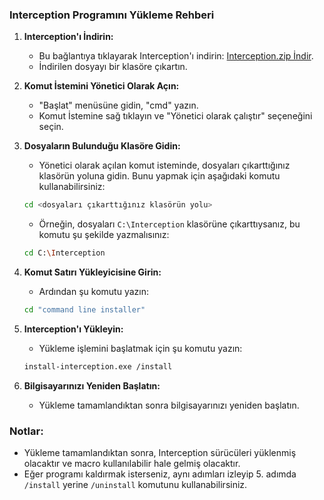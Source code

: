 ### Interception Programını Yükleme Rehberi

1. **Interception'ı İndirin:**
   - Bu bağlantıya tıklayarak Interception'ı indirin: [Interception.zip İndir](https://github.com/oblitum/Interception/releases/download/v1.0.1/Interception.zip).
   - İndirilen dosyayı bir klasöre çıkartın.

2. **Komut İstemini Yönetici Olarak Açın:**
   - "Başlat" menüsüne gidin, "cmd" yazın.
   - Komut İstemine sağ tıklayın ve "Yönetici olarak çalıştır" seçeneğini seçin.

3. **Dosyaların Bulunduğu Klasöre Gidin:**
   - Yönetici olarak açılan komut isteminde, dosyaları çıkarttığınız klasörün yoluna gidin. Bunu yapmak için aşağıdaki komutu kullanabilirsiniz:
   ```bash
   cd <dosyaları çıkarttığınız klasörün yolu>
   ```
   - Örneğin, dosyaları `C:\Interception` klasörüne çıkarttıysanız, bu komutu şu şekilde yazmalısınız:
   ```bash
   cd C:\Interception
   ```

4. **Komut Satırı Yükleyicisine Girin:**
   - Ardından şu komutu yazın:
   ```bash
   cd "command line installer"
   ```

5. **Interception'ı Yükleyin:**
   - Yükleme işlemini başlatmak için şu komutu yazın:
   ```bash
   install-interception.exe /install
   ```

6. **Bilgisayarınızı Yeniden Başlatın:**
   - Yükleme tamamlandıktan sonra bilgisayarınızı yeniden başlatın.

### Notlar:
- Yükleme tamamlandıktan sonra, Interception sürücüleri yüklenmiş olacaktır ve macro kullanılabilir hale gelmiş olacaktır.
- Eğer programı kaldırmak isterseniz, aynı adımları izleyip 5. adımda `/install` yerine `/uninstall` komutunu kullanabilirsiniz.

